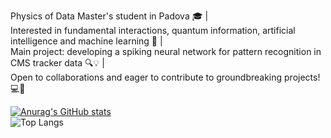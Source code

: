 Physics of Data Master's student in Padova 🎓 | <br />
Interested in fundamental interactions, quantum information, artificial intelligence and machine learning 🚀 |<br />
Main project: developing a spiking neural network for pattern recognition in CMS tracker data 🔍💡 | <br />
Open to collaborations and eager to contribute to groundbreaking projects! 💻🔬<br />


<!---
EmanueleCoradin/EmanueleCoradin is a ✨ special ✨ repository because its `README.md` (this file) appears on your GitHub profile.
You can click the Preview link to take a look at your changes.
--->
[![Anurag's GitHub stats](https://github-readme-stats.vercel.app/api?username=EmanueleCoradin)](https://github.com/anuraghazra/github-readme-stats)
<br />
![Top Langs](https://github-readme-stats.vercel.app/api/top-langs/?username=EmanueleCoradin&langs_count=8&hide=html&size_weight=0.5&count_weight=0.5)
